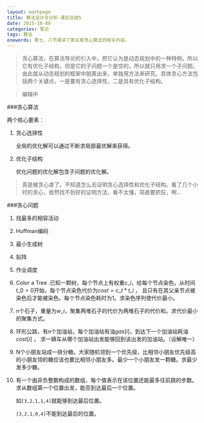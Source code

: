 ```yaml
---
layout: mathpage
title: 算法设计与分析-课后总结5
date: 2015-10-09
categories: 笔记
tags: 算法
onewords: 第七、八节课讲了第五章贪心算法的相关内容。
---
```

> 贪心算法，在算法导论的引入中，把它认为是动态规划中的一种特例。所以它有优化子结构，但是它的子问题一个是空的，所以就只用求一个子问题。由此就从动态规划的框架中脱离出来，单独用方法来研究。具体贪心方法包括两个关键点，一是要有贪心选择性，二是具有优化子结构。

> 编辑中

###贪心算法

两个核心要素：

1. 贪心选择性

    全局的优化解可以通过不断求局部最优解来获得。

2. 优化子结构

    优化问题的优化解包含子问题的优化解。

> 真是被贪心虐了。不知道怎么去证明贪心选择性和优化子结构。看了几个小时的贪心，依然找不到好的证明方法，看不太懂，简直要抓狂，啊...

###贪心问题

1. 找最多的相容活动

2. Huffman编码

3. 最小生成树

4. 拟阵

5. 作业调度

6. Color a Tree .已知一颗树，每个节点上有权重$c\_i$，给每个节点染色，从时间$t\_0 = 0$开始，每个节点染色代价为$cost = c\_t * t\_i$ ， 且只有在其父亲节点被染色后才能被染色。每个节点染色耗时为1。求染色序列使代价最小。

7. n个石子，重量为$w\_i$，聚集两堆石子的代价为两堆石子的代价和。求代价最小的聚集方式。

8. 环形公路，有n个加油站，每个加油站有油$gas[i]$，到达下一个加油站耗油$cost[i]$ ， 求一辆车从哪个加油站出发能够回到该出发的加油站。（设解唯一）

9. N个小朋友站成一排分糖。大家随机领到一个优先级，比相邻小朋友优先级高的小朋友领的糖应该也要比相邻小朋友多。最少一个小朋友发一颗糖。求最少发多少糖。

10. 有一个由非负整数构成的数组，每个值表示在该位置还能最多往前跳的步数。求从数组第一个位置出发，能否到达最后一个位置。

    如`[3,2,1,1,4]`就能够到达最后位置。

    `[3,2,1,0,4]`不能到达最后的位置。 


